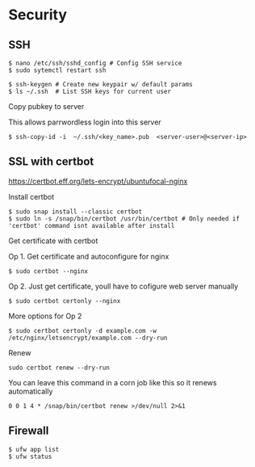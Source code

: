 # Security

## SSH

```shell
$ nano /etc/ssh/sshd_config # Config SSH service
$ sudo sytemctl restart ssh
```

```shell
$ ssh-keygen # Create new keypair w/ default params
$ ls ~/.ssh  # List SSH keys for current user
```

Copy pubkey to server

This allows parrwordless login into this server

```shell
$ ssh-copy-id -i  ~/.ssh/<key_name>.pub  <server-user>@<server-ip>
```


## SSL with certbot

https://certbot.eff.org/lets-encrypt/ubuntufocal-nginx

Install certbot

```shell
$ sudo snap install --classic certbot
$ sudo ln -s /snap/bin/certbot /usr/bin/certbot # Only needed if 'certbot' command isnt available after install
```

Get certificate with certbot

Op 1. Get certificate and autoconfigure for nginx
```shell
$ sudo certbot --nginx
```
Op 2. Just get certificate, youll have to cofigure web server manually

```shell
$ sudo certbot certonly --nginx
```

More options for Op 2
```shell
$ sudo certbot certonly -d example.com -w /etc/nginx/letsencrypt/example.com --dry-run
```

Renew
```shell
sudo certbot renew --dry-run
```

You can leave this command in a corn job like this so it renews automatically
```
0 0 1 4 * /snap/bin/certbot renew >/dev/null 2>&1
```

## Firewall

```shell
$ ufw app list
$ ufw status
```
